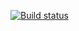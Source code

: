 [![Build status](https://ci.appveyor.com/api/projects/status/hrwbpqwb2lape7rb/branch/main?svg=true)](https://ci.appveyor.com/project/Gena800/netology-postmanecho/branch/main)